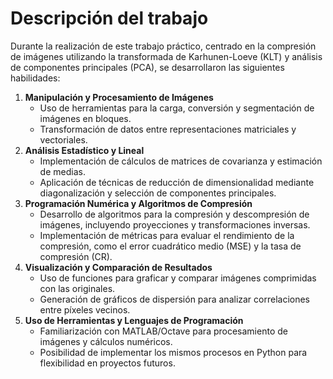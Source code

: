 # Descripción del trabajo
Durante la realización de este trabajo práctico, centrado en la compresión de imágenes utilizando la transformada de Karhunen-Loeve (KLT) y análisis de componentes principales (PCA), se desarrollaron las siguientes habilidades:

1. **Manipulación y Procesamiento de Imágenes**
    - Uso de herramientas para la carga, conversión y segmentación de imágenes en bloques.
    - Transformación de datos entre representaciones matriciales y vectoriales.
2. **Análisis Estadístico y Lineal**
    - Implementación de cálculos de matrices de covarianza y estimación de medias.
    - Aplicación de técnicas de reducción de dimensionalidad mediante diagonalización y selección de componentes principales.
3. **Programación Numérica y Algoritmos de Compresión**
    - Desarrollo de algoritmos para la compresión y descompresión de imágenes, incluyendo proyecciones y transformaciones inversas.
    - Implementación de métricas para evaluar el rendimiento de la compresión, como el error cuadrático medio (MSE) y la tasa de compresión (CR).
4. **Visualización y Comparación de Resultados**
    - Uso de funciones para graficar y comparar imágenes comprimidas con las originales.
    - Generación de gráficos de dispersión para analizar correlaciones entre píxeles vecinos.
5. **Uso de Herramientas y Lenguajes de Programación**
    - Familiarización con MATLAB/Octave para procesamiento de imágenes y cálculos numéricos.
    - Posibilidad de implementar los mismos procesos en Python para flexibilidad en proyectos futuros.
